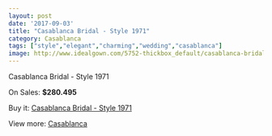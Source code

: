 ```yaml
---
layout: post
date: '2017-09-03'
title: "Casablanca Bridal - Style 1971"
category: Casablanca
tags: ["style","elegant","charming","wedding","casablanca"]
image: http://www.idealgown.com/5752-thickbox_default/casablanca-bridal-style-1971.jpg
---
```

Casablanca Bridal - Style 1971

On Sales: **$280.495**
<a href="https://www.idealgown.com/en/casablanca/2501-casablanca-bridal-style-1971.html"><amp-img layout="responsive" width="600" height="600" src="//www.idealgown.com/5752-thickbox_default/casablanca-bridal-style-1971.jpg" alt="Casablanca Bridal - Style 1971 0" /></a>
<a href="https://www.idealgown.com/en/casablanca/2501-casablanca-bridal-style-1971.html"><amp-img layout="responsive" width="600" height="600" src="//www.idealgown.com/5754-thickbox_default/casablanca-bridal-style-1971.jpg" alt="Casablanca Bridal - Style 1971 1" /></a>
<a href="https://www.idealgown.com/en/casablanca/2501-casablanca-bridal-style-1971.html"><amp-img layout="responsive" width="600" height="600" src="//www.idealgown.com/5753-thickbox_default/casablanca-bridal-style-1971.jpg" alt="Casablanca Bridal - Style 1971 2" /></a>

Buy it: [Casablanca Bridal - Style 1971](https://www.idealgown.com/en/casablanca/2501-casablanca-bridal-style-1971.html "Casablanca Bridal - Style 1971")

View more: [Casablanca](https://www.idealgown.com/en/31-casablanca "Casablanca")